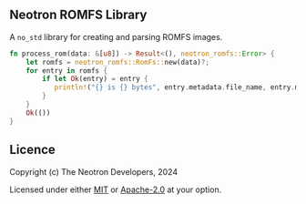 ## Neotron ROMFS Library

A `no_std` library for creating and parsing ROMFS images.

```rust
fn process_rom(data: &[u8]) -> Result<(), neotron_romfs::Error> {
    let romfs = neotron_romfs::RomFs::new(data)?;
    for entry in romfs {
        if let Ok(entry) = entry {
           println!("{} is {} bytes", entry.metadata.file_name, entry.metadata.file_size);
        }
    }
    Ok(())
}
```

## Licence

Copyright (c) The Neotron Developers, 2024

Licensed under either [MIT](./LICENSE-MIT) or [Apache-2.0](./LICENSE-APACHE) at
your option.
